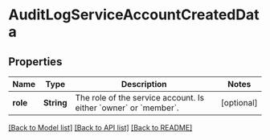 # AuditLogServiceAccountCreatedData

## Properties
Name | Type | Description | Notes
------------ | ------------- | ------------- | -------------
**role** | **String** | The role of the service account. Is either &#x60;owner&#x60; or &#x60;member&#x60;. | [optional] 

[[Back to Model list]](../README.md#documentation-for-models) [[Back to API list]](../README.md#documentation-for-api-endpoints) [[Back to README]](../README.md)


